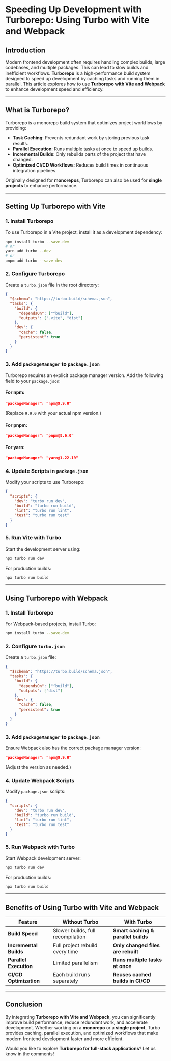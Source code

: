 # Speeding Up Development with Turborepo: Using Turbo with Vite and Webpack

## Introduction

Modern frontend development often requires handling complex builds, large codebases, and multiple packages. This can lead to slow builds and inefficient workflows. **Turborepo** is a high-performance build system designed to speed up development by caching tasks and running them in parallel. This article explores how to use **Turborepo with Vite and Webpack** to enhance development speed and efficiency.

---

## What is Turborepo?

Turborepo is a monorepo build system that optimizes project workflows by providing:

- **Task Caching**: Prevents redundant work by storing previous task results.
- **Parallel Execution**: Runs multiple tasks at once to speed up builds.
- **Incremental Builds**: Only rebuilds parts of the project that have changed.
- **Optimized CI/CD Workflows**: Reduces build times in continuous integration pipelines.

Originally designed for **monorepos**, Turborepo can also be used for **single projects** to enhance performance.

---

## Setting Up Turborepo with Vite

### 1. Install Turborepo

To use Turborepo in a Vite project, install it as a development dependency:

```sh
npm install turbo --save-dev
# or
yarn add turbo --dev
# or
pnpm add turbo --save-dev
```

### 2. Configure Turborepo

Create a `turbo.json` file in the root directory:

```json
{
  "$schema": "https://turbo.build/schema.json",
  "tasks": {
    "build": {
      "dependsOn": ["^build"],
      "outputs": [".vite", "dist"]
    },
    "dev": {
      "cache": false,
      "persistent": true
    }
  }
}
```

### 3. Add `packageManager` to `package.json`

Turborepo requires an explicit package manager version. Add the following field to your `package.json`:

#### For npm:

```json
"packageManager": "npm@9.9.0"
```

(Replace `9.9.0` with your actual npm version.)

#### For pnpm:

```json
"packageManager": "pnpm@8.6.0"
```

#### For yarn:

```json
"packageManager": "yarn@1.22.19"
```

### 4. Update Scripts in `package.json`

Modify your scripts to use Turborepo:

```json
{
  "scripts": {
    "dev": "turbo run dev",
    "build": "turbo run build",
    "lint": "turbo run lint",
    "test": "turbo run test"
  }
}
```

### 5. Run Vite with Turbo

Start the development server using:

```sh
npx turbo run dev
```

For production builds:

```sh
npx turbo run build
```

---

## Using Turborepo with Webpack

### 1. Install Turborepo

For Webpack-based projects, install Turbo:

```sh
npm install turbo --save-dev
```

### 2. Configure `turbo.json`

Create a `turbo.json` file:

```json
{
  "$schema": "https://turbo.build/schema.json",
  "tasks": {
    "build": {
      "dependsOn": ["^build"],
      "outputs": ["dist"]
    },
    "dev": {
      "cache": false,
      "persistent": true
    }
  }
}
```

### 3. Add `packageManager` to `package.json`

Ensure Webpack also has the correct package manager version:

```json
"packageManager": "npm@9.9.0"
```

(Adjust the version as needed.)

### 4. Update Webpack Scripts

Modify `package.json` scripts:

```json
{
  "scripts": {
    "dev": "turbo run dev",
    "build": "turbo run build",
    "lint": "turbo run lint",
    "test": "turbo run test"
  }
}
```

### 5. Run Webpack with Turbo

Start Webpack development server:

```sh
npx turbo run dev
```

For production builds:

```sh
npx turbo run build
```

---

## Benefits of Using Turbo with Vite and Webpack

| Feature                | Without Turbo                     | With Turbo                          |
| ---------------------- | --------------------------------- | ----------------------------------- |
| **Build Speed**        | Slower builds, full recompilation | **Smart caching & parallel builds** |
| **Incremental Builds** | Full project rebuild every time   | **Only changed files are rebuilt**  |
| **Parallel Execution** | Limited parallelism               | **Runs multiple tasks at once**     |
| **CI/CD Optimization** | Each build runs separately        | **Reuses cached builds in CI/CD**   |

---

## Conclusion

By integrating **Turborepo with Vite and Webpack**, you can significantly improve build performance, reduce redundant work, and accelerate development. Whether working on a **monorepo** or a **single project**, Turbo provides caching, parallel execution, and optimized workflows that make modern frontend development faster and more efficient.

Would you like to explore **Turborepo for full-stack applications**? Let us know in the comments!
